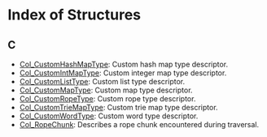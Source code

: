 # Index of Structures

## C

* [Col\_CustomHashMapType](struct_col___custom_hash_map_type.md#struct_col___custom_hash_map_type): Custom hash map type descriptor.
* [Col\_CustomIntMapType](struct_col___custom_int_map_type.md#struct_col___custom_int_map_type): Custom integer map type descriptor.
* [Col\_CustomListType](struct_col___custom_list_type.md#struct_col___custom_list_type): Custom list type descriptor.
* [Col\_CustomMapType](struct_col___custom_map_type.md#struct_col___custom_map_type): Custom map type descriptor.
* [Col\_CustomRopeType](struct_col___custom_rope_type.md#struct_col___custom_rope_type): Custom rope type descriptor.
* [Col\_CustomTrieMapType](struct_col___custom_trie_map_type.md#struct_col___custom_trie_map_type): Custom trie map type descriptor.
* [Col\_CustomWordType](struct_col___custom_word_type.md#struct_col___custom_word_type): Custom word type descriptor.
* [Col\_RopeChunk](struct_col___rope_chunk.md#struct_col___rope_chunk): Describes a rope chunk encountered during traversal.